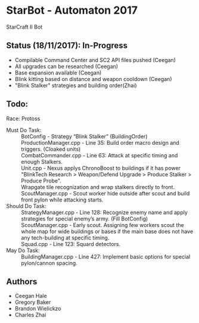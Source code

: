 # StarBot - Automaton 2017
StarCraft II Bot

## Status (18/11/2017): In-Progress
- Compilable Command Center and SC2 API files pushed (Ceegan)
- All upgrades can be researched (Ceegan)
- Base expansion available (Ceegan)
- Blink kitting based on distance and weapon cooldown (Ceegan)
- "Blink Stalker" strategies and building order(Zhai)

## Todo:
  Race: Protoss

 <dl>
  <dt>Must Do Task:</dt>
  <dd> BotConfig - Strategy “Blink Stalker” (BuildingOrder)</dd>
  <dd> ProductionManager.cpp - Line 35: Build order macro design and triggers. (Cloaked units)</dd>
  <dd> CombatCommander.cpp - Line 63: Attack at specific timing and enough Stalkers.</dd>
  <dd> Unit.cpp - Nexus applys ChronoBoost to buildings if it has power "BlinkTech Research > Weapon/Defend Upgrade > Produce Stalker > Produce Probe".</dd>
  <dd> Wrapgate tile recognization and wrap stalkers directly to front.</dd>
  <dd> ScoutManager.cpp - Scout worker hide outside after scout and build front pylon while attacking starts.</dd>

 <dt>Should Do Task:</dt>  
 <dd> StrategyManager.cpp - Line 128: Recognize enemy name and apply strategies for special enemy’s army. (Fill BotConfig)</dd>
 <dd> ScoutManager.cpp - Early scout.  Assigning few workers scout the whole map for wide buildings or bases if the main base does not have any tech-building at specific timing.</dd>
 <dd> Squad.cpp - Line 123: Squard detectors.</dd>
    
 <dt>May Do Task:</dt>
 <dd> BuildingManager.cpp - Line 427: Implement basic options for special pylon/cannon spacing.</dd>

</dl>

## Authors
- Ceegan Hale
- Gregory Baker
- Brandon Wielickzo
- Charles Zhai
